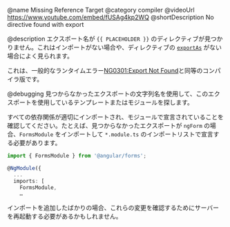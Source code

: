@name Missing Reference Target
@category compiler
@videoUrl https://www.youtube.com/embed/fUSAg4kp2WQ
@shortDescription No directive found with export

@description
エクスポート名が `{{ PLACEHOLDER }}` のディレクティブが見つかりません。これはインポートがない場合や、ディレクティブの [`exportAs`](api/core/Directive#exportAs) がない場合によく見られます。

<div class="alert is-helpful">

これは、一般的なランタイムエラー[NG0301:Export Not Found](errors/NG0301)と同等のコンパイラ版です。

</div>

@debugging
見つからなかったエクスポートの文字列名を使用して、このエクスポートを使用しているテンプレートまたはモジュールを探します。

すべての依存関係が適切にインポートされ、モジュールで宣言されていることを確認してください。たとえば、見つからなかったエクスポートが `ngForm` の場合、`FormsModule` をインポートして `*.module.ts` のインポートリストで宣言する必要があります。

```typescript
import { FormsModule } from '@angular/forms';

@NgModule({
  ...
  imports: [
    FormsModule,
    …
```

インポートを追加したばかりの場合、これらの変更を確認するためにサーバーを再起動する必要があるかもしれません。
